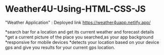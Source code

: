 # Weather4U-Using-HTML-CSS-JS
 "Weather Application" : Deployed link 
 https://weather4uapp.netlify.app/
 
*search bar for a location and get its current weather and forecast details
*get a current picture of the place you searched,as your app background 
*responsive for mobile devices
*detects your location based on your device gps and give you results for your current gps location.

